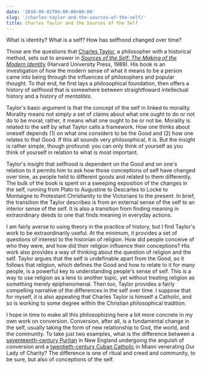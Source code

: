 ```yaml
---
date: '2010-09-02T04:00:00+00:00'
slug: '/charles-taylor-and-the-sources-of-the-self/'
title: Charles Taylor and the Sources of the Self
---
```


What is identity? What is a self? How has selfhood changed over time?

Those are the questions that [Charles Taylor](http://en.wikipedia.org/wiki/Charles_Taylor_(philosopher)), a philosopher with a historical method, sets out to answer in [*Sources of the Self: The Making of the Modern Identity*](http://www.librarything.com/work/40593) (Harvard University Press, 1989). His book is an investigation of how the modern sense of what it means to be a person came into being through the influences of philosophers and popular thought. To that end, he first lays a philosophical foundation, then offers a history of selfhood that is somewhere between straightfoward intellectual history and a history of *mentalités*.

Taylor's basic argument is that the concept of the self in linked to morality. Morality means not simply a set of claims about what one ought to do or not do to be moral; rather, it means what one ought to be or not be. Morality is related to the self by what Taylor calls a framework. How one thinks about oneself depends (1) on what one considers to be the Good and (2) how one relates to that Good. If this all sounds very philosophical, it is. But the insight is rather simple, though profound: you can only think of yourself as you think of yourself in relation to what is most important.

Taylor's insight that selfhood is dependent on the Good and on one's relation to it permits him to ask how those conceptions of self have changed over time, as people held to different goods and related to them differently. The bulk of the book is spent on a sweeping exposition of the changes in the self, running from Plato to Augustine to Descartes to Locke to Montaigne to Protestant Christianity to the Victorians to the present. In brief, the transition the Taylor describes is from an external sense of the self to an interior sense of the self. It is also a transition from finding meaning in extraordinary deeds to one that finds meaning in everyday actions.

I am fairly averse to using theory in the practice of history, but I find Taylor's work to be extraordinarily useful. At the minimum, it provides a set of questions of interest to the historian of religion. How did people conceive of who they were, and how did their religion influence their conceptions? His work also provides a way of thinking about the question of religion and the self. Taylor argues that the self is undefinable apart from the Good, so it follows that religion, which defines the Good and how to relate to it for many people, is a powerful key to understanding people's sense of self. This is a way to use religion as a lens to another topic, yet without treating religion as something merely epiphenomenal. Then too, Taylor provides a fairly compelling narrative of the differences in the self over time. I suppose that for myself, it is also appealing that Charles Taylor is himself a Catholic, and so is working to some degree within the Christian philosophical tradition.

I hope in time to make all this philosophizing here a bit more concrete in my own work on conversion. Conversion, after all, is a fundamental change in the self, usually taking the form of new relationship to God, the world, and the community. To take just two examples, what is the difference between a [seventeenth-century Puritan](http://books.google.com/books?id=JyB1GClerAoC&pg=PA280&dq=perry+miller+new+england+mind+conversion&ei=wTCATLH9LZvsygTb98WrAw&cd=1#v=onepage&q&f=false) in New England undergoing the anguish of conversion and a [twentieth-century Cuban Catholic](http://books.google.com/books?id=QNqRE6DlMo4C&printsec=frontcover&dq=tweed+our+lady+of+the+exile&hl=en&ei=dTGATMsuw4HyBrywiIgD&sa=X&oi=book_result&ct=result&resnum=1&ved=0CDAQ6AEwAA) in Miami venerating Our Lady of Charity? The difference is one of ritual and creed and community, to be sure, but also of conceptions of the self.
